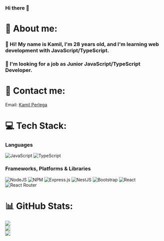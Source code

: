 ### Hi there 👋

# :gem: About me:

### :raising_hand: Hi! My name is Kamil, I'm 28 years old, and I'm learning web development with JavaScript/TypeScript.
### :telescope: I'm looking for a job as Junior JavaScript/TypeScript Developer.

# :muscle: Contact me:

Email: [Kamil Perlega](mailto:kamilperlega@gmail.com)

# 💻 Tech Stack:
### Languages
![JavaScript](https://img.shields.io/badge/javascript-%23323330.svg?style=for-the-badge&logo=javascript&logoColor=%23F7DF1E)
![TypeScript](https://img.shields.io/badge/typescript-%23007ACC.svg?style=for-the-badge&logo=typescript&logoColor=white)

### Frameworks, Platforms & Libraries
![NodeJS](https://img.shields.io/badge/node.js-6DA55F?style=for-the-badge&logo=node.js&logoColor=white) 
![NPM](https://img.shields.io/badge/NPM-%23000000.svg?style=for-the-badge&logo=npm&logoColor=white) 
![Express.js](https://img.shields.io/badge/express.js-%23404d59.svg?style=for-the-badge&logo=express&logoColor=%2361DAFB)
![NestJS](https://img.shields.io/badge/nestjs-%23E0234E.svg?style=for-the-badge&logo=nestjs&logoColor=white)
![Bootstrap](https://img.shields.io/badge/bootstrap-%23563D7C.svg?style=for-the-badge&logo=bootstrap&logoColor=white)
![React](https://img.shields.io/badge/react-%2320232a.svg?style=for-the-badge&logo=react&logoColor=%2361DAFB) 
![React Router](https://img.shields.io/badge/React_Router-CA4245?style=for-the-badge&logo=react-router&logoColor=white)

# 📊 GitHub Stats:
![](https://github-readme-stats.vercel.app/api?username=perlus3&theme=dark&hide_border=true&include_all_commits=false&count_private=true)<br/>
![](https://github-readme-streak-stats.herokuapp.com/?user=perlus3&theme=dark&hide_border=true)<br/>
![](https://github-readme-stats.vercel.app/api/top-langs/?username=perlus3&theme=dark&hide_border=true&include_all_commits=false&count_private=true&layout=compact)
